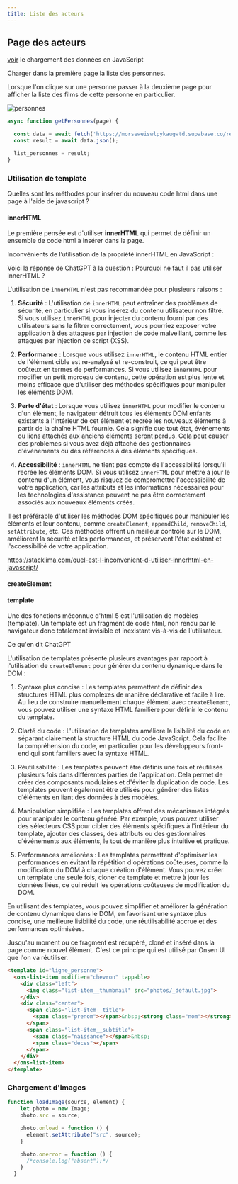 ```yaml
---
title: Liste des acteurs
---
```


## Page des acteurs

[voir](../../../langage/javascript/fetch) le chargement des données en JavaScript

Charger dans la première page la liste des personnes.

Lorsque l'on clique sur une personne passer à la deuxième page pour afficher la liste des films de cette personne en particulier.

![personnes](personnes.png)


```javascript
async function getPersonnes(page) {

  const data = await fetch('https://morseweiswlpykaugwtd.supabase.co/rest/v1/acteur?select=*');
  const result = await data.json();

  list_personnes = result;
}
```

### Utilisation de template

Quelles sont les méthodes pour insérer du nouveau code html dans une page à l'aide de javascript ?

#### innerHTML

Le première pensée est d'utiliser **innerHTML** qui permet de définir un ensemble de code html à insérer dans la page.

Inconvénients de l’utilisation de la propriété innerHTML en JavaScript :

Voici la réponse de ChatGPT à la question : Pourquoi ne faut il pas utiliser innerHTML ?

L'utilisation de `innerHTML` n'est pas recommandée pour plusieurs raisons :

1. **Sécurité** : L'utilisation de `innerHTML` peut entraîner des problèmes de sécurité, en particulier si vous insérez du contenu utilisateur non filtré. Si vous utilisez `innerHTML` pour injecter du contenu fourni par des utilisateurs sans le filtrer correctement, vous pourriez exposer votre application à des attaques par injection de code malveillant, comme les attaques par injection de script (XSS).

2. **Performance** : Lorsque vous utilisez `innerHTML`, le contenu HTML entier de l'élément cible est re-analysé et re-construit, ce qui peut être coûteux en termes de performances. Si vous utilisez `innerHTML` pour modifier un petit morceau de contenu, cette opération est plus lente et moins efficace que d'utiliser des méthodes spécifiques pour manipuler les éléments DOM.

3. **Perte d'état** : Lorsque vous utilisez `innerHTML` pour modifier le contenu d'un élément, le navigateur détruit tous les éléments DOM enfants existants à l'intérieur de cet élément et recrée les nouveaux éléments à partir de la chaîne HTML fournie. Cela signifie que tout état, événements ou liens attachés aux anciens éléments seront perdus. Cela peut causer des problèmes si vous avez déjà attaché des gestionnaires d'événements ou des références à des éléments spécifiques.

4. **Accessibilité** : `innerHTML` ne tient pas compte de l'accessibilité lorsqu'il recrée les éléments DOM. Si vous utilisez `innerHTML` pour mettre à jour le contenu d'un élément, vous risquez de compromettre l'accessibilité de votre application, car les attributs et les informations nécessaires pour les technologies d'assistance peuvent ne pas être correctement associés aux nouveaux éléments créés.

Il est préférable d'utiliser les méthodes DOM spécifiques pour manipuler les éléments et leur contenu, comme `createElement`, `appendChild`, `removeChild`, `setAttribute`, etc. Ces méthodes offrent un meilleur contrôle sur le DOM, améliorent la sécurité et les performances, et préservent l'état existant et l'accessibilité de votre application.


https://stacklima.com/quel-est-l-inconvenient-d-utiliser-innerhtml-en-javascript/


#### createElement

#### template

Une des fonctions méconnue d'html 5 est l'utilisation de modèles (template).
Un template est un fragment de code html, non rendu par le navigateur donc totalement invisible et inexistant vis-à-vis de l'utilisateur.

Ce qu'en dit ChatGPT

L'utilisation de templates présente plusieurs avantages par rapport à l'utilisation de `createElement` pour générer du contenu dynamique dans le DOM :

1. Syntaxe plus concise : Les templates permettent de définir des structures HTML plus complexes de manière déclarative et facile à lire. Au lieu de construire manuellement chaque élément avec `createElement`, vous pouvez utiliser une syntaxe HTML familière pour définir le contenu du template.

2. Clarté du code : L'utilisation de templates améliore la lisibilité du code en séparant clairement la structure HTML du code JavaScript. Cela facilite la compréhension du code, en particulier pour les développeurs front-end qui sont familiers avec la syntaxe HTML.

3. Réutilisabilité : Les templates peuvent être définis une fois et réutilisés plusieurs fois dans différentes parties de l'application. Cela permet de créer des composants modulaires et d'éviter la duplication de code. Les templates peuvent également être utilisés pour générer des listes d'éléments en liant des données à des modèles.

4. Manipulation simplifiée : Les templates offrent des mécanismes intégrés pour manipuler le contenu généré. Par exemple, vous pouvez utiliser des sélecteurs CSS pour cibler des éléments spécifiques à l'intérieur du template, ajouter des classes, des attributs ou des gestionnaires d'événements aux éléments, le tout de manière plus intuitive et pratique.

5. Performances améliorées : Les templates permettent d'optimiser les performances en évitant la répétition d'opérations coûteuses, comme la modification du DOM à chaque création d'élément. Vous pouvez créer un template une seule fois, cloner ce template et mettre à jour les données liées, ce qui réduit les opérations coûteuses de modification du DOM.

En utilisant des templates, vous pouvez simplifier et améliorer la génération de contenu dynamique dans le DOM, en favorisant une syntaxe plus concise, une meilleure lisibilité du code, une réutilisabilité accrue et des performances optimisées.

Jusqu'au moment ou ce fragment est récupéré, cloné et inséré dans la page comme nouvel élément. C'est ce principe qui est utilisé par Onsen UI que l'on va réutiliser.

```html
<template id="ligne_personne">
  <ons-list-item modifier="chevron" tappable>
    <div class="left">
      <img class="list-item__thumbnail" src="photos/_default.jpg">
    </div>
    <div class="center">
      <span class="list-item__title">
        <span class="prenom"></span>&nbsp;<strong class="nom"></strong>
      </span>
      <span class="list-item__subtitle">
        <span class="naissance"></span>&nbsp;
        <span class="deces"></span>
      </span>
    </div>
  </ons-list-item>
</template>
```

### Chargement d'images

```javascript
function loadImage(source, element) {
    let photo = new Image;
    photo.src = source;

    photo.onload = function () {
      element.setAttribute("src", source);
    }

    photo.onerror = function () {
      /*console.log("absent");*/
    }
  }
```

